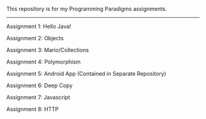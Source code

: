 This repository is for my Programming Paradigms assignments.

---------------------------------------------------------------------

Assignment 1: Hello Java!

Assignment 2: Objects

Assignment 3: Mario/Collections

Assignment 4: Polymorphism

Assignment 5: Android App (Contained in Separate Repository)

Assignment 6: Deep Copy

Assignment 7: Javascript

Assignment 8: HTTP
